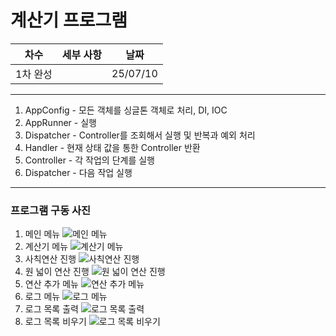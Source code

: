 # 계산기 프로그램
| 차수    | 세부 사항 | 날짜       |
|-------|--|----------|
| 1차 완성 |  | 25/07/10 |
---
1. AppConfig - 모든 객체를 싱글톤 객체로 처리, DI, IOC
2. AppRunner - 실행
3. Dispatcher - Controller를 조회해서 실행 및 반복과 예외 처리
4. Handler - 현재 상태 값을 통한 Controller 반환
5. Controller - 각 작업의 단계를 실행
6. Dispatcher - 다음 작업 실행

---
### 프로그램 구동 사진
1. 메인 메뉴
![메인 메뉴](https://img1.daumcdn.net/thumb/R1280x0/?scode=mtistory2&fname=https%3A%2F%2Fblog.kakaocdn.net%2Fdna%2FbTWgU3%2FbtsPetR3srx%2FAAAAAAAAAAAAAAAAAAAAADgBbD_z-0j0EHuTJTu5wtJv4ZFITvJCbw5589gLt1m6%2Fimg.png%3Fcredential%3DyqXZFxpELC7KVnFOS48ylbz2pIh7yKj8%26expires%3D1753973999%26allow_ip%3D%26allow_referer%3D%26signature%3DtLNapJYv4uqtfZ2VOSzTuAT164o%253D)
2. 계산기 메뉴
![계산기 메뉴](https://img1.daumcdn.net/thumb/R1280x0/?scode=mtistory2&fname=https%3A%2F%2Fblog.kakaocdn.net%2Fdna%2Fdx7kjk%2FbtsPde2FVZd%2FAAAAAAAAAAAAAAAAAAAAAD3H6En2A8IjUnO131PLzzNBj8j-gYA0zvfpTmeL4iSb%2Fimg.png%3Fcredential%3DyqXZFxpELC7KVnFOS48ylbz2pIh7yKj8%26expires%3D1753973999%26allow_ip%3D%26allow_referer%3D%26signature%3DSoy7aJYgBYLM7HvMS0zjCnnKhUU%253D)
3. 사칙연산 진행
![사칙연산 진행](https://img1.daumcdn.net/thumb/R1280x0/?scode=mtistory2&fname=https%3A%2F%2Fblog.kakaocdn.net%2Fdna%2Fcjv9ec%2FbtsPd7IsUFs%2FAAAAAAAAAAAAAAAAAAAAAIOPeEf0c-wTTUW3lVFIzTJ4IjarufN_c53kUjjMDCCk%2Fimg.png%3Fcredential%3DyqXZFxpELC7KVnFOS48ylbz2pIh7yKj8%26expires%3D1753973999%26allow_ip%3D%26allow_referer%3D%26signature%3Dy4pJ%252BDJAj%252F2yyAw7W0fYQTnRVEw%253D)
4. 원 넓이 연산 진행
![원 넓이 연산 진행](https://img1.daumcdn.net/thumb/R1280x0/?scode=mtistory2&fname=https%3A%2F%2Fblog.kakaocdn.net%2Fdna%2FbfbgLT%2FbtsPc6Rnprz%2FAAAAAAAAAAAAAAAAAAAAALObqeKy6_jprn2eCeb78JOwJvRAj84O4Ynp_RESC4rm%2Fimg.png%3Fcredential%3DyqXZFxpELC7KVnFOS48ylbz2pIh7yKj8%26expires%3D1753973999%26allow_ip%3D%26allow_referer%3D%26signature%3DQ0hBTSTw7OIERrXEQuH1plGH02Y%253D)
5. 연산 추가 메뉴
![연산 추가 메뉴](https://img1.daumcdn.net/thumb/R1280x0/?scode=mtistory2&fname=https%3A%2F%2Fblog.kakaocdn.net%2Fdna%2Fv8Nk9%2FbtsPc6RnhSn%2FAAAAAAAAAAAAAAAAAAAAAGkkFD76njX4TcYh-6YsyYbHpDoaR5Yxtj8wmyxk4hkZ%2Fimg.png%3Fcredential%3DyqXZFxpELC7KVnFOS48ylbz2pIh7yKj8%26expires%3D1753973999%26allow_ip%3D%26allow_referer%3D%26signature%3DZMCTolGMOoxJDmLOq22Q0fgvKZY%253D)
6. 로그 메뉴
![로그 메뉴](https://img1.daumcdn.net/thumb/R1280x0/?scode=mtistory2&fname=https%3A%2F%2Fblog.kakaocdn.net%2Fdna%2FyCsEy%2FbtsPeBifM1o%2FAAAAAAAAAAAAAAAAAAAAAN3jMQc2s-hCzSEiiWl56IdlvC8X9tO9LLMr3FSqKxEU%2Fimg.png%3Fcredential%3DyqXZFxpELC7KVnFOS48ylbz2pIh7yKj8%26expires%3D1753973999%26allow_ip%3D%26allow_referer%3D%26signature%3DK9yAsGHujZ%252FBpXPMKJ9k%252FEDIJuQ%253D)
7. 로그 목록 출력
![로그 목록 출력](https://img1.daumcdn.net/thumb/R1280x0/?scode=mtistory2&fname=https%3A%2F%2Fblog.kakaocdn.net%2Fdna%2FbKEtHp%2FbtsPdIPIIPV%2FAAAAAAAAAAAAAAAAAAAAAFmLQWjNTyrW4UI659XsylXTR1Sczkperu99dDSDEXfB%2Fimg.png%3Fcredential%3DyqXZFxpELC7KVnFOS48ylbz2pIh7yKj8%26expires%3D1753973999%26allow_ip%3D%26allow_referer%3D%26signature%3D1CD94%252FQh%252B4wunp70Lh8sxmiZ01E%253D)
8. 로그 목록 비우기
![로그 목록 비우기](https://img1.daumcdn.net/thumb/R1280x0/?scode=mtistory2&fname=https%3A%2F%2Fblog.kakaocdn.net%2Fdna%2Fbl8cT8%2FbtsPdPBja1y%2FAAAAAAAAAAAAAAAAAAAAACW3TdcnhbdtZMkiEhL2UY-iy6veXAWT6eRZzPL6Eai4%2Fimg.png%3Fcredential%3DyqXZFxpELC7KVnFOS48ylbz2pIh7yKj8%26expires%3D1753973999%26allow_ip%3D%26allow_referer%3D%26signature%3D%252FUmu6Ru8qwR5kt8aGeYb9vQePdo%253D)
